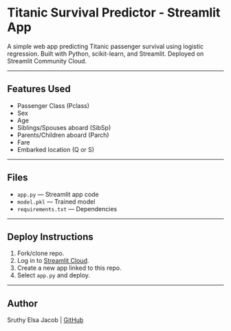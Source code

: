# Titanic Survival Predictor - Streamlit App

A simple web app predicting Titanic passenger survival using logistic regression. Built with Python, scikit-learn, and Streamlit. Deployed on Streamlit Community Cloud.

---

## Features Used

- Passenger Class (Pclass)
- Sex
- Age
- Siblings/Spouses aboard (SibSp)
- Parents/Children aboard (Parch)
- Fare
- Embarked location (Q or S)

---

## Files

- `app.py` — Streamlit app code
- `model.pkl` — Trained model
- `requirements.txt` — Dependencies

---

## Deploy Instructions

1. Fork/clone repo.
2. Log in to [Streamlit Cloud](https://streamlit.io/cloud).
3. Create a new app linked to this repo.
4. Select `app.py` and deploy.

---

## Author

Sruthy Elsa Jacob | [GitHub](https://github.com/sruthyelsa)
